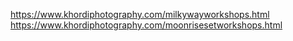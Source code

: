 https://www.khordiphotography.com/milkywayworkshops.html
https://www.khordiphotography.com/moonrisesetworkshops.html
